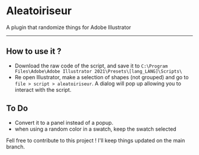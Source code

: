 # Aleatoiriseur

A plugin that randomize things for Adobe Illustrator 

------------------

## How to use it ?

* Download the raw code of the script, and save it to `C:\Program Files\Adobe\Adobe Illustrator 2021\Presets\[lang_LANG]\Scripts\`
* Re open Illustrator, make a selection of shapes (not grouped) and go to `file > script > aleatoiriseur`. A dialog will pop up allowing you to interact with the script.

## To Do

* Convert it to a panel instead of a popup.
* when using a random color in a swatch, keep the swatch selected

Fell free to contribute to this project ! I'll keep things updated on the main branch.
